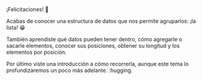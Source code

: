 ¡Felicitaciones! :clap:

Acabas de conocer una estructura de datos que nos permite agruparlos: ¡la lista! :grin:

También aprendiste qué datos pueden tener dentro, cómo agregarle o sacarle elementos, conocer sus posiciones, obtener su longitud y los elementos por posición.

Por último viste una introducción a cómo recorrerla, aunque este tema lo profundizaremos un poco más adelante. :hugging: